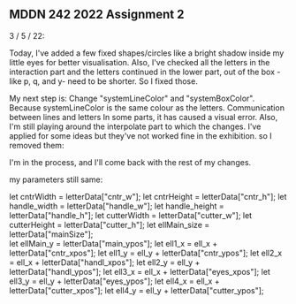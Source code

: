 ## MDDN 242 2022 Assignment 2

3 / 5 / 22:

Today, I've added a few fixed shapes/circles like a bright shadow inside my little eyes for better visualisation. Also, I've checked all the letters in the interaction part and the letters continued in the lower part, out of the box -like p, q, and y- need to be shorter. So I fixed those.

My next step is:
Change "systemLineColor" and "systemBoxColor". Because systemLineColor is the same colour as the letters. Communication between lines and letters
In some parts, it has caused a visual error.
Also, I'm still playing around the interpolate part to which the changes. I've applied for some ideas but they've not worked fine in the exhibition. so I removed them:

I'm in the process, and I'll come back with the rest of my changes.

my parameters still same:

   let cntrWidth = letterData["cntr_w"];
   let cntrHeight = letterData["cntr_h"];
   let handle_width = letterData["handle_w"];
   let handle_height = letterData["handle_h"];
   let cutterWidth = letterData["cutter_w"];
   let cutterHeight = letterData["cutter_h"];
   let ellMain_size = letterData["mainSize"];  
   let ellMain_y = letterData["main_ypos"];
   let ell1_x = ell_x + letterData["cntr_xpos"];
   let ell1_y = ell_y + letterData["cntr_ypos"];
   let ell2_x = ell_x + letterData["handl_xpos"];
   let ell2_y = ell_y + letterData["handl_ypos"];
   let ell3_x = ell_x + letterData["eyes_xpos"];
   let ell3_y = ell_y + letterData["eyes_ypos"];
   let ell4_x = ell_x + letterData["cutter_xpos"];
   let ell4_y = ell_y + letterData["cutter_ypos"];
